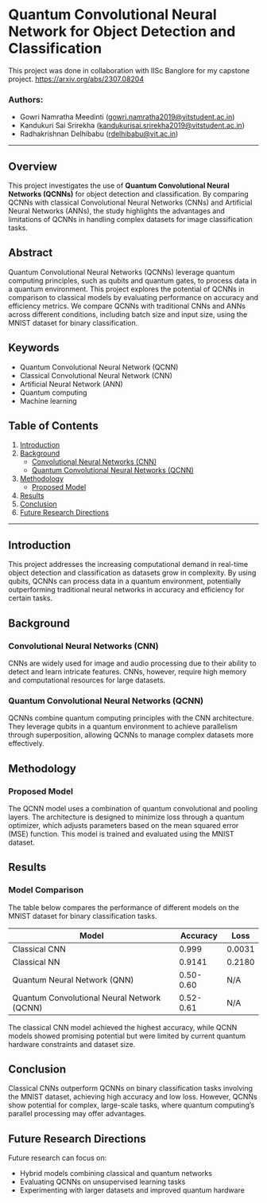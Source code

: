 # Quantum Convolutional Neural Network for Object Detection and Classification

This project was done in collaboration with IISc Banglore for my capstone project.
<https://arxiv.org/abs/2307.08204>

### Authors:
- Gowri Namratha Meedinti ([gowri.namratha2019@vitstudent.ac.in](mailto:gowri.namratha2019@vitstudent.ac.in))
- Kandukuri Sai Srirekha ([kandukurisai.srirekha2019@vitstudent.ac.in](mailto:kandukurisai.srirekha2019@vitstudent.ac.in))
- Radhakrishnan Delhibabu ([rdelhibabu@vit.ac.in](mailto:rdelhibabu@vit.ac.in))

---

## Overview

This project investigates the use of **Quantum Convolutional Neural Networks (QCNNs)** for object detection and classification. By comparing QCNNs with classical Convolutional Neural Networks (CNNs) and Artificial Neural Networks (ANNs), the study highlights the advantages and limitations of QCNNs in handling complex datasets for image classification tasks.

## Abstract

Quantum Convolutional Neural Networks (QCNNs) leverage quantum computing principles, such as qubits and quantum gates, to process data in a quantum environment. This project explores the potential of QCNNs in comparison to classical models by evaluating performance on accuracy and efficiency metrics. We compare QCNNs with traditional CNNs and ANNs across different conditions, including batch size and input size, using the MNIST dataset for binary classification.

## Keywords

- Quantum Convolutional Neural Network (QCNN)
- Classical Convolutional Neural Network (CNN)
- Artificial Neural Network (ANN)
- Quantum computing
- Machine learning

## Table of Contents

1. [Introduction](#introduction)
2. [Background](#background)
   - [Convolutional Neural Networks (CNN)](#convolutional-neural-networks-cnn)
   - [Quantum Convolutional Neural Networks (QCNN)](#quantum-convolutional-neural-networks-qcnn)
3. [Methodology](#methodology)
   - [Proposed Model](#proposed-model)
4. [Results](#results)
5. [Conclusion](#conclusion)
6. [Future Research Directions](#future-research-directions)

---

## Introduction

This project addresses the increasing computational demand in real-time object detection and classification as datasets grow in complexity. By using qubits, QCNNs can process data in a quantum environment, potentially outperforming traditional neural networks in accuracy and efficiency for certain tasks. 

## Background

### Convolutional Neural Networks (CNN)
CNNs are widely used for image and audio processing due to their ability to detect and learn intricate features. CNNs, however, require high memory and computational resources for large datasets.

### Quantum Convolutional Neural Networks (QCNN)
QCNNs combine quantum computing principles with the CNN architecture. They leverage qubits in a quantum environment to achieve parallelism through superposition, allowing QCNNs to manage complex datasets more effectively.

## Methodology

### Proposed Model
The QCNN model uses a combination of quantum convolutional and pooling layers. The architecture is designed to minimize loss through a quantum optimizer, which adjusts parameters based on the mean squared error (MSE) function. This model is trained and evaluated using the MNIST dataset.

## Results

### Model Comparison

The table below compares the performance of different models on the MNIST dataset for binary classification tasks.

| Model                     | Accuracy | Loss   |
|---------------------------|----------|--------|
| Classical CNN             | 0.999    | 0.0031 |
| Classical NN              | 0.9141   | 0.2180 |
| Quantum Neural Network (QNN) | 0.50-0.60 | N/A    |
| Quantum Convolutional Neural Network (QCNN) | 0.52-0.61 | N/A    |

The classical CNN model achieved the highest accuracy, while QCNN models showed promising potential but were limited by current quantum hardware constraints and dataset size.

## Conclusion

Classical CNNs outperform QCNNs on binary classification tasks involving the MNIST dataset, achieving high accuracy and low loss. However, QCNNs show potential for complex, large-scale tasks, where quantum computing’s parallel processing may offer advantages.

## Future Research Directions

Future research can focus on:
- Hybrid models combining classical and quantum networks
- Evaluating QCNNs on unsupervised learning tasks
- Experimenting with larger datasets and improved quantum hardware


